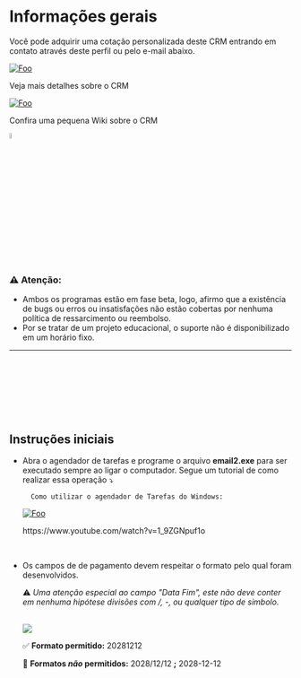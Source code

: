 # Informações gerais
Você pode adquirir uma cotação personalizada deste CRM entrando em contato através deste perfil ou pelo e-mail abaixo.


<a href="mailto:gustavofernandeslobo@gmail.com" rel="some text">![Foo](https://user-images.githubusercontent.com/79761328/167745518-0c2d91b7-0e3e-4ab4-b0cb-a6165c0ee605.png)</a>

Veja mais detalhes sobre o CRM

<a href="https://gflobo.github.io/haydeen-crm/" rel="some text">![Foo](https://img.shields.io/badge/website-000000?style=for-the-badge&logo=About.me&logoColor=white)</a>

Confira uma pequena Wiki sobre o CRM


<a href="https://github.com/gfLobo/haydeen-crm/wiki/Sobre" >
    <img src="https://cdn-icons-png.flaticon.com/512/1040/1040263.png" 
    width ="5%">
    </img>
</a>

<br/>
<br/>
<br/>

### ⚠ Atenção:
* Ambos os programas estão em fase beta, logo, afirmo que a existência de bugs ou erros ou insatisfações não estão cobertas por nenhuma política de ressarcimento ou reembolso.
* Por se tratar de um projeto educacional, o suporte não é disponibilizado em um horário fixo.
***
<br/>
<br/>
<br/>
<br/>
<br/>
<br/>

## Instruções iniciais
* Abra o agendador de tarefas e programe o arquivo **email2.exe** para ser executado sempre ao ligar o computador. Segue um tutorial de como realizar essa operação  ⤵
    <br/>


        Como utilizar o agendador de Tarefas do Windows: 
    <a href="https://www.youtube.com/watch?v=1_9ZGNpuf1o" 
        rel= "Como utilizar o agendador de Tarefas do Windows">
        ![Foo](https://encrypted-tbn0.gstatic.com/images?q=tbn:ANd9GcRp3rlAiCfMnEg9Kf02Rdy629y6dQfQmvvOJUH_BqRlGDIyt1A3c4UnkaV9uExjUlNG5JI&usqp=CAU)
  
        
        
    </a>
    https://www.youtube.com/watch?v=1_9ZGNpuf1o
    
<br/>

* Os campos de de pagamento devem respeitar o formato pelo qual foram desenvolvidos.

    ⚠ *Uma atenção especial ao campo "Data Fim", este não deve conter em nenhuma hipótese divisões com /, -, ou qualquer tipo de simbolo.*
    
    <br/>

    <img src="https://cdn.discordapp.com/attachments/731929197236322400/973941986845409390/unknown.png">
    
    
    ✅ **Formato permitido:** 20281212

    🚫 **Formatos ***não*** permitidos:** 2028/12/12  **;**  2028-12-12
